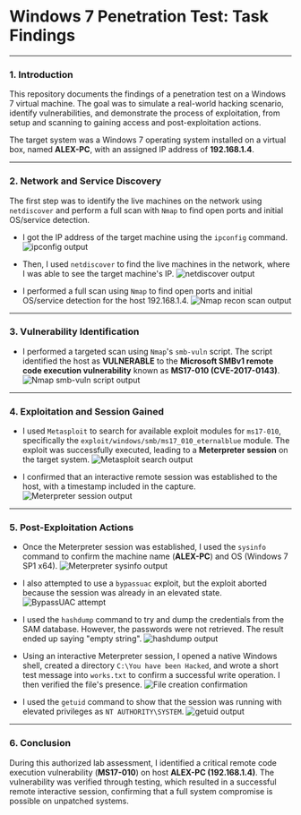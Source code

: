 # Windows 7 Penetration Test: Task Findings

---

### 1. Introduction
This repository documents the findings of a penetration test on a Windows 7 virtual machine. The goal was to simulate a real-world hacking scenario, identify vulnerabilities, and demonstrate the process of exploitation, from setup and scanning to gaining access and post-exploitation actions.

The target system was a Windows 7 operating system installed on a virtual box, named **ALEX-PC**, with an assigned IP address of **192.168.1.4**.

---

### 2. Network and Service Discovery
The first step was to identify the live machines on the network using `netdiscover` and perform a full scan with `Nmap` to find open ports and initial OS/service detection.

* I got the IP address of the target machine using the `ipconfig` command.
![ipconfig output](Screenshots/scanning1.png)

* Then, I used `netdiscover` to find the live machines in the network, where I was able to see the target machine's IP.
![netdiscover output](Screenshots/scanning1.png)

* I performed a full scan using `Nmap` to find open ports and initial OS/service detection for the host 192.168.1.4.
![Nmap recon scan output](Screenshots/Nmap2.png)

---

### 3. Vulnerability Identification
* I performed a targeted scan using `Nmap`'s `smb-vuln` script. The script identified the host as **VULNERABLE** to the **Microsoft SMBv1 remote code execution vulnerability** known as **MS17-010 (CVE-2017-0143)**.
![Nmap smb-vuln script output](Screenshots/vulnaribilityscan3.png)

---

### 4. Exploitation and Session Gained
* I used `Metasploit` to search for available exploit modules for `ms17-010`, specifically the `exploit/windows/smb/ms17_010_eternalblue` module. The exploit was successfully executed, leading to a **Meterpreter session** on the target system.
![Metasploit search output](Screenshots/Metasploit4.png)

* I confirmed that an interactive remote session was established to the host, with a timestamp included in the capture.
![Meterpreter session output](Screenshots/Meterpreter5.png)

---

### 5. Post-Exploitation Actions
* Once the Meterpreter session was established, I used the `sysinfo` command to confirm the machine name (**ALEX-PC**) and OS (Windows 7 SP1 x64).
![Meterpreter sysinfo output](Screenshots/Meterpreter5.png)

* I also attempted to use a `bypassuac` exploit, but the exploit aborted because the session was already in an elevated state.
![BypassUAC attempt](Screenshots/otherexploits6.png)

* I used the `hashdump` command to try and dump the credentials from the SAM database. However, the passwords were not retrieved. The result ended up saying "empty string".
![hashdump output](Screenshots/Credentialdump7.png)

* Using an interactive Meterpreter session, I opened a native Windows shell, created a directory `C:\You have been Hacked`, and wrote a short test message into `works.txt` to confirm a successful write operation. I then verified the file's presence.
![File creation confirmation](Screenshots/privilegeescalation8.png)

* I used the `getuid` command to show that the session was running with elevated privileges as `NT AUTHORITY\SYSTEM`.
![getuid output](Screenshots/privilegeescalation9.png)

---

### 6. Conclusion
During this authorized lab assessment, I identified a critical remote code execution vulnerability (**MS17-010**) on host **ALEX-PC (192.168.1.4)**. The vulnerability was verified through testing, which resulted in a successful remote interactive session, confirming that a full system compromise is possible on unpatched systems.
